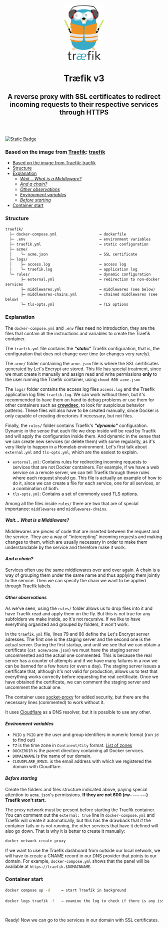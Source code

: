 <h1>
  <p align="center" width="100%">
	<img width="25%" src="../.recursos/img/traefik.png">
	</br></br>
	Træfik v3
  </p> 
</h1>

<h2> 
  <p align="center" width="100%">
A reverse proxy with SSL certificates to redirect incoming requests to their respective services through HTTPS  </p>
  </br>
</h2>

[![Static Badge](https://img.shields.io/badge/lang-%F0%9F%87%AA%F0%9F%87%B8_es-blue?style=plastic)](README.md)

### Based on the image from [Traefik](https://traefik.io): [traefik](https://github.com/traefik/traefik)

- [Based on the image from Traefik: traefik](#based-on-the-image-from-traefik-traefik)
- [Structure](#structure)
- [Explanation](#explanation)
	- [*Wait... What is a Middleware?*](#wait-what-is-a-middleware)
	- [*And a chain?*](#and-a-chain)
	- [*Other observations*](#other-observations)
	- [*Environment variables*](#environment-variables)
	- [*Before starting*](#before-starting)
- [Container start](#container-start)

### Structure

	traefik/
	  ├─ docker-compose.yml                   → dockerfile
	  ├─ .env                                 → environment variables
	  ├─ traefik.yml                          → static configuration
	  ├─ acme/
	  │    └─ acme.json                       → SSL certificate
	  ├─ logs/
	  │    ├─ access.log                      → access log
	  │    └─ traefik.log                     → application log
	  └─ rules/                               → dynamic configuration
	       ├─ external.yml                    → redirection to non-docker services
	       ├─ middlewares.yml                 → middlewares (see below)
	       ├─ middlewares-chains.yml          → chained middlewares (see below)
	       └─ tls-opts.yml                    → TLS options

### Explanation

The `docker-compose.yml` and `.env` files need no introduction, they are the files that contain all the instructions and variables to create the Traefik container.

The `traefik.yml` file contains the **_"static"_** Traefik configuration, that is, the configuration that does not change over time (or changes very rarely).

The `acme/` folder containing the `acme.json` file is where the SSL certificates generated by Let's Encrypt are stored. This file has special treatment, since we must create it manually and assign read and write permissions **only** to the user running the Traefik container, using `chmod 600 acme.json`

The `logs/` folder contains the access log files `access.log` and the Traefik application log files `traefik.log`. We can work without them, but it's recommended to have them on hand to debug problems or use them for other containers such as [**crowdsec**](../crowdsec), to look for suspicious behavior patterns. These files will also have to be created manually, since Docker is only capable of creating directories if necessary, but not files.

Finally, the `rules/` folder contains Traefik's **_"dynamic"_** configuration. Dynamic in the sense that each file we drop inside will be read by Traefik and will apply the configuration inside them. And dynamic in the sense that we can create new services (or delete them) with some regularity, as it's very likely to happen in a Homelab environment. Let's first talk about `external.yml` and `tls-opts.yml`, which are the easiest to explain.

* `external.yml`: Contains rules for redirecting incoming requests to services that are not Docker containers. For example, if we have a web service on a remote server, we can tell Traefik through these rules where each request should go. This file is actually an example of how to do it, since we can create a file for each service, one for all services, or a combination of both.
* `tls-opts.yml`: Contains a set of commonly used TLS options.

Among all the files inside `rules/` there are two that are of special importance: `middlewares` and `middlewares-chains`.

#### *Wait... What is a Middleware?*

Middlewares are pieces of code that are inserted between the request and the service. They are a way of "intercepting" incoming requests and making changes to them, which are usually necessary in order to make them understandable by the service and therefore make it work.

#### *And a chain?*

Services often use the same middlewares over and over again. A chain is a way of grouping them under the same name and thus applying them jointly to the service. Then we can specify the chain we want to be applied through Traefik labels.

#### *Other observations*

As we've seen, using the `rules/` folder allows us to drop files into it and have Traefik read and apply them on the fly. But this is not true for any subfolders we make inside, so it's not recursive. If we like to have everything organized and grouped by folders, it won't work.

In the `traefik.yml` file, lines 79 and 80 define the Let's Encrypt server adresses. The first one is the staging server and the second one is the actual server. During the first startup, and until we see that we can obtain a certificate (`cat acme/acme.json`) we must have the staging server uncommented and the actual one commented. This is because the real server has a counter of attempts and if we have many failures in a row we can be banned for a few hours (or even a day). The staging server issues a certificate that, although it's not valid for production, allows us to test that everything works correctly before requesting the real certificate. Once we have obtained the certificate, we can comment the staging server and uncomment the actual one.

The container uses [socket-proxy](../socket-proxy/) for added security, but there are the necessary lines (commented) to work without it.

It uses [Cloudflare](cloudflare.com) as a DNS resolver, but it is possible to use any other.

#### *Environment variables*

* `PUID` y `PGID` are the user and group identifiers in numeric format (run `id` to find out)
* `TZ` is the time zone in `Continent/City` format. [List of zones](https://www.joda.org/joda-time/timezones.html)
* `DOCKERDIR` is the parent directory containing all Docker services.
* `DOMAINNAME` is the name of our domain.
* `CLOUDFLARE_EMAIL` is the email address with which we registered the domain with Cloudflare.

#### *Before starting*

Create the folders and files structure indicated above, paying special attention to `acme.json`'s permissions. **If they are not 600 (rw- --- ---) Traefik won't start.**

The `proxy` network must be present before starting the Traefik container. You can comment out the `external: true` line in `docker-compose.yml` and Traefik will create it automatically, but this has the drawback that if the container fails or is not running, the other services that have it defined will also go down. That is why it is better to create it manually:

```bash
docker network create proxy
```

If we want to use the Traefik dashboard from outside our local network, we will have to create a CNAME record in our DNS provider that points to our domain. For example, `docker-compose.yml` shows that the panel will be available at `https://traefik.$DOMAINNAME`.

### Container start

```bash
docker compose up -d     → start Traefik in background

docker logs traefik -f   → examine the log to check if there is any issue (CTRL+c for exit)
```
</br>

Ready! Now we can go to the services in our domain with SSL certificates.